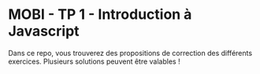 # MOBI - TP 1 - Introduction à Javascript

Dans ce repo, vous trouverez des propositions de correction des différents exercices. 
Plusieurs solutions peuvent être valables !
